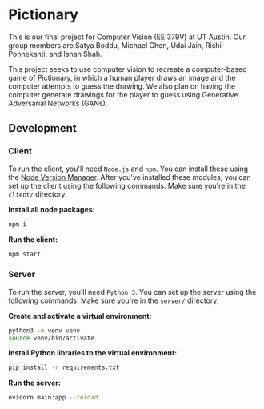 # Pictionary
This is our final project for Computer Vision (EE 379V) at UT Austin. Our group members are Satya Boddu, Michael Chen, Udai Jain, Rishi Ponnekanti, and Ishan Shah.

This project seeks to use computer vision to recreate a computer-based game of Pictionary, in which a human player draws an image and the computer attempts to guess the drawing. We also plan on having the computer generate drawings for the player to guess using Generative Adversarial Networks (GANs).

## Development
### Client
To run the client, you'll need `Node.js` and `npm`. You can install these using the [Node Version Manager](https://github.com/nvm-sh/nvm). After you've installed these modules, you can set up the client using the following commands. Make sure you're in the `client/` directory.

**Install all node packages:**
```sh
npm i
```

**Run the client:**
```sh
npm start
```

### Server
To run the server, you'll need `Python 3`. You can set up the server using the following commands. Make sure you're in the `server/` directory.

**Create and activate a virtual environment:**
```sh
python3 -m venv venv
source venv/bin/activate
```

**Install Python libraries to the virtual environment:**
```sh
pip install -r requirements.txt
```

**Run the server:**
```sh
uvicorn main:app --reload
```
